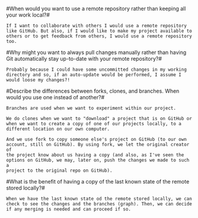 #When would you want to use a remote repository rather than keeping all your work local?#

    If I want to collaborate with others I would use a remote repository
    like GitHub. But also, if I would like to make my project available to
    others or to get feedback from others, I would use a remote repository
    too.

#Why might you want to always pull changes manually rather than having Git automatically stay up-to-date with your remote repository?#

    Probably because I could have some uncommitted changes in my working
    directory and so, if an auto-update would be performed, I assume I
    would loose my changes?!

#Describe the differences between forks, clones, and branches. When would you use one instead of another?#

    Branches are used when we want to experiment within our project.

    We do clones when we want to "download" a project that is on GitHub or
    when we want to create a copy of one of our projects locally, to a
    different location on our own computer.

    And we use fork to copy someone else's project on GitHub (to our own
    account, still on GitHub). By using fork, we let the original creator of
    the project know about us having a copy (and also, as I've seen the
    options on GitHub, we may, later on, push the changes we made to such a
    project to the original repo on GitHub).

#What is the benefit of having a copy of the last known state of the remote stored locally?#

    When we have the last known state od the remote stored locally, we can
    check to see the changes and the branches (graph). Then, we can decide
    if any merging is needed and can proceed if so.


